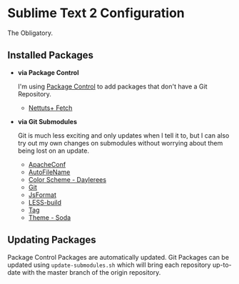 # Sublime Text 2 Configuration

The Obligatory.

## Installed Packages

-	**via Package Control**

	I'm using [Package Control][] to add packages that don't have a Git Repository.

	-	[Nettuts+ Fetch](http://net.tutsplus.com/articles/news/introducing-nettuts-fetch/)

-	**via Git Submodules**

	Git is much less exciting and only updates when I tell it to, but I can also try out my own changes on submodules without worrying about them being lost on an update.

	-	[ApacheConf](https://github.com/colinta/ApacheConf.tmLanguage)
	-	[AutoFileName](https://github.com/BoundInCode/AutoFileName)
	-	[Color Scheme - Daylerees](https://github.com/daylerees/colour-schemes)
	-	[Git](https://github.com/kemayo/sublime-text-2-git)
	-	[JsFormat](https://github.com/jdc0589/JsFormat)
	-	[LESS-build](https://github.com/sirlancelot/LESS-build-sublime)
	-	[Tag](https://github.com/SublimeText/Tag)
	-	[Theme - Soda](https://github.com/buymeasoda/soda-theme)

## Updating Packages

Package Control Packages are automatically updated. Git Packages can be updated using `update-submodules.sh` which will bring each repository up-to-date with the master branch of the origin repository.

  [Package Control]: http://wbond.net/sublime_packages/package_control
